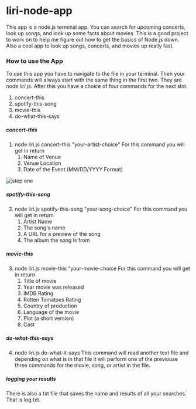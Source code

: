 # liri-node-app

This app is a node.js terminal app. You can search for upcoming concerts, look up songs, and look up some facts about movies. This is a good project to work on to help me figure out how to get the basics of Node.js down. Also a cool app to look up songs, concerts, and movies up really fast.

### How to use the App
To use this app you have to navigate to the file in your terminal. Then your commands will always start with the same thing in the first two. They are *node liri.js*. After this you have a choice of four commands for the next slot. 

1. concert-this
2. spotify-this-song
3. movie-this
4. do-what-this-says

##### concert-this

1. node liri.js concert-this "your-artist-choice"
    For this command you will get in return 
    1. Name of Venue
    2. Venue Location
    3. Date of the Event (MM/DD/YYYY Format)

![step one](./images/1concertThis)

##### spotify-this-song

2. node liri.js spotify-this-song "your-song-choice"
    For this command you will get in return 
    1. Artist Name
    2. The song's name
    3. A URL for a preview of the song
    4. The album the song is from

##### movie-this

3. node liri.js movie-this "your-movie-choice
    For this command you will get in return 
    1. Title of movie
    2. Year movie was released
    3. IMDB Rating
    4. Rotten Tomatoes Rating
    5. Country of production
    6. Language of the movie
    7. Plot (a short version)
    8. Cast

##### do-what-this-says

4. node liri.js do-what-it-says
    This command will read another text file and depending on what is in that file it will perform one of the previouse three commands for the movie, song, or artist in the file.

##### logging your results

There is also a txt file that saves the name and results of all your searches. That is log.txt. 

